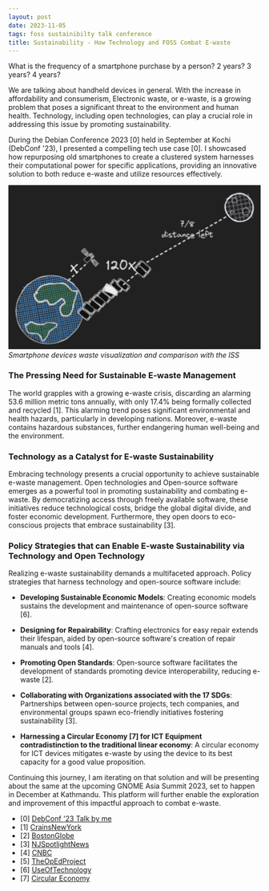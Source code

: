 ```yaml
---
layout: post
date: 2023-11-05
tags: foss sustainibilty talk conference
title: Sustainability - How Technology and FOSS Combat E-waste
---
```


What is the frequency of a smartphone purchase by a person? 2 years? 3 years? 4 years?

We are talking about handheld devices in general. With the increase in affordability and consumerism, Electronic waste, or e-waste, is a growing problem that poses a significant threat to the environment and human health. Technology, including open technologies, can play a crucial role in addressing this issue by promoting sustainability.

During the Debian Conference 2023 [0] held in September at Kochi (DebConf '23), I presented a compelling tech use case [0]. I showcased how repurposing old smartphones to create a clustered system harnesses their computational power for specific applications, providing an innovative solution to both reduce e-waste and utilize resources effectively.

![smartphone devices waste visualization](/blog-vis-25-11-23.png)
*Smartphone devices waste visualization and comparison with the ISS*

### The Pressing Need for Sustainable E-waste Management

The world grapples with a growing e-waste crisis, discarding an alarming 53.6 million metric tons annually, with only 17.4% being formally collected and recycled [1]. This alarming trend poses significant environmental and health hazards, particularly in developing nations. Moreover, e-waste contains hazardous substances, further endangering human well-being and the environment.

### Technology as a Catalyst for E-waste Sustainability

Embracing technology presents a crucial opportunity to achieve sustainable e-waste management. Open technologies and Open-source software emerges as a powerful tool in promoting sustainability and combating e-waste. By democratizing access through freely available software, these initiatives reduce technological costs, bridge the global digital divide, and foster economic development. Furthermore, they open doors to eco-conscious projects that embrace sustainability [3].

### Policy  Strategies that can Enable E-waste Sustainability via Technology and Open Technology

Realizing e-waste sustainability demands a multifaceted approach. Policy strategies that harness technology and open-source software include:

-   **Developing Sustainable Economic Models**: Creating economic models sustains the development and maintenance of open-source software [6].

-   **Designing for Repairability**: Crafting electronics for easy repair extends their lifespan, aided by open-source software's creation of repair manuals and tools [4].

-   **Promoting Open Standards**: Open-source software facilitates the development of standards promoting device interoperability, reducing e-waste [2].

-   **Collaborating with Organizations associated with the 17 SDGs**: Partnerships between open-source projects, tech companies, and environmental groups spawn eco-friendly initiatives fostering sustainability [3].

-   **Harnessing a Circular Economy [7] for ICT Equipment contradistinction to the traditional linear economy**: A circular economy for ICT devices mitigates e-waste by using the device to its best capacity for a good value proposition.

Continuing this journey, I am iterating on that solution and will be presenting about the same at the upcoming GNOME Asia Summit 2023, set to happen in December at Kathmandu. This platform will further enable the exploration and improvement of this impactful approach to combat e-waste.

-   [0] [DebConf '23 Talk by me](https://debconf23.debconf.org/talks/104-forming-a-ssh-cluster-using-old-smartphones-mobian-and-other-oses-sustainable-computing/)
-   [1] [CrainsNewYork](https://www.crainsnewyork.com/op-ed/op-ed-northwells-expansion-bitter-pill-community)
-   [2] [BostonGlobe](https://www.bostonglobe.com/2021/12/15/opinion/expand-supreme-court/)
-   [3] [NJSpotlightNews](https://www.njspotlightnews.org/2023/09/op-ed-expanded-ice-family-removal-program-in-new-jersey-is-an-outrage/)
-   [4] [CNBC](https://www.cnbc.com/2021/08/24/op-ed-nyc-schools-expand-mental-health-support-for-students-as-pandemic-leaves-kids-in-crisis.html)
-   [5] [TheOpEdProject](https://www.theopedproject.org/resources)
-   [6] [UseOfTechnology](https://useoftechnology.com/what-is-technology/)
-   [7] [Circular Economy](https://en.wikipedia.org/wiki/Circular_economy)
